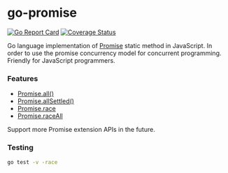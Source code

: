 # go-promise

[![Go Report Card](https://goreportcard.com/badge/github.com/mrdulin/go-promise)](https://goreportcard.com/report/github.com/mrdulin/go-promise)
[![Coverage Status](https://coveralls.io/repos/github/mrdulin/go-promise/badge.svg?branch=master)](https://coveralls.io/github/mrdulin/go-promise?branch=master)

Go language implementation of [Promise](https://developer.mozilla.org/en-US/docs/Web/JavaScript/Reference/Global_Objects/Promise) static method in JavaScript.
In order to use the promise concurrency model for concurrent programming. Friendly for JavaScript programmers.

### Features

- [Promise.all()](https://developer.mozilla.org/en-US/docs/Web/JavaScript/Reference/Global_Objects/Promise/all)
- [Promise.allSettled()](https://developer.mozilla.org/en-US/docs/Web/JavaScript/Reference/Global_Objects/Promise/allSettled)
- [Promise.race](https://developer.mozilla.org/en-US/docs/Web/JavaScript/Reference/Global_Objects/Promise/race)
- [Promise.raceAll](https://stackoverflow.com/a/48578424/6463558)

Support more Promise extension APIs in the future.

### Testing

```bash
go test -v -race
```
